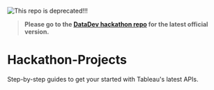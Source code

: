 ![This repo is deprecated!!!](https://img.shields.io/badge/Status-Deprecated-red)
>**Please go to the [DataDev hackathon repo](https://github.com/tableau/datadev-hackathon/wiki) for the latest official version.**

# Hackathon-Projects
Step-by-step guides to get your started with Tableau's latest APIs.

